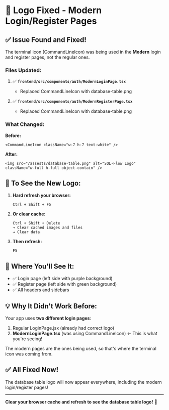 # 🎨 Logo Fixed - Modern Login/Register Pages

## ✅ Issue Found and Fixed!

The terminal icon (CommandLineIcon) was being used in the **Modern** login and register pages, not the regular ones.

### Files Updated:

1. ✅ **`frontend/src/components/auth/ModernLoginPage.tsx`**
   - Replaced CommandLineIcon with database-table.png

2. ✅ **`frontend/src/components/auth/ModernRegisterPage.tsx`**
   - Replaced CommandLineIcon with database-table.png

### What Changed:

**Before:**
```tsx
<CommandLineIcon className="w-7 h-7 text-white" />
```

**After:**
```tsx
<img src="/assests/database-table.png" alt="SQL-Flow Logo" className="w-full h-full object-contain" />
```

## 🚀 To See the New Logo:

1. **Hard refresh your browser:**
   ```
   Ctrl + Shift + F5
   ```

2. **Or clear cache:**
   ```
   Ctrl + Shift + Delete
   → Clear cached images and files
   → Clear data
   ```

3. **Then refresh:**
   ```
   F5
   ```

## 📍 Where You'll See It:

- ✅ Login page (left side with purple background)
- ✅ Register page (left side with green background)
- ✅ All headers and sidebars

## 💡 Why It Didn't Work Before:

Your app uses **two different login pages**:
1. Regular LoginPage.jsx (already had correct logo)
2. **ModernLoginPage.tsx** (was using CommandLineIcon) ← This is what you're seeing!

The modern pages are the ones being used, so that's where the terminal icon was coming from.

## ✅ All Fixed Now!

The database table logo will now appear everywhere, including the modern login/register pages!

---

**Clear your browser cache and refresh to see the database table logo!** 🎉
